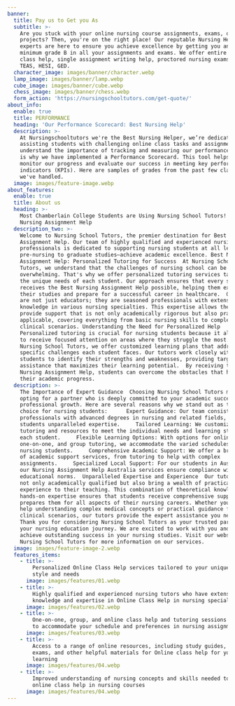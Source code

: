 ```yaml
---
banner:
  title: Pay us to Get you As
  subtitle: >-
    Are you stuck with your online nursing course assignments, exams, or
    projects? Then, you're on the right place! Our reputable Nursing Help's
    experts are here to ensure you achieve excellence by getting you an A or
    minimum grade B in all your assignments and exams. We offer entire online
    class help, single assignment writing help, proctored nursing exams, ATI
    TEAS, HESI, GED.
  character_image: images/banner/character.webp
  lamp_image: images/banner/lamp.webp
  cube_image: images/banner/cube.webp
  chess_image: images/banner/chess.webp
  form_action: 'https://nursingschooltutors.com/get-quote/'
about_info:
  enable: true
  title: PERFORMANCE
  heading: 'Our Performance Scorecard: Best Nursing Help'
  description: >-
    At Nursingschooltutors we're the Best Nursing Helper, we’re dedicated to
    assisting students with challenging online class tasks and assignments. We
    understand the importance of tracking and measuring our performance, which
    is why we have implemented a Performance Scorecard. This tool helps us
    monitor our progress and evaluate our success in meeting key performance
    indicators (KPIs). Here are samples of grades from the past few classes
    we've handled.
  image: images/feature-image.webp
about_features:
  enable: true
  title: About us
  heading: >-
    Most Chamberlain College Students are Using Nursing School Tutors! Best
    Nursing Assignment Help
  description_two: >-
    Welcome to Nursing School Tutors, the premier destination for Best Nursing
    Assignment Help. Our team of highly qualified and experienced nursing
    professionals is dedicated to supporting nursing students at all levels—from
    pre-nursing to graduate studies—achieve academic excellence. Best Nursing
    Assignment Help: Personalized Tutoring for Success  At Nursing School
    Tutors, we understand that the challenges of nursing school can be
    overwhelming. That's why we offer personalized tutoring services tailored to
    the unique needs of each student. Our approach ensures that every student
    receives the Best Nursing Assignment Help possible, helping them excel in
    their studies and prepare for a successful career in healthcare.  Our tutors
    are not just educators; they are seasoned professionals with extensive
    knowledge in various nursing specialties. This expertise allows them to
    provide support that is not only academically rigorous but also practically
    applicable, covering everything from basic nursing skills to complex
    clinical scenarios. Understanding the Need for Personalized Help 
    Personalized tutoring is crucial for nursing students because it allows them
    to receive focused attention on areas where they struggle the most. At
    Nursing School Tutors, we offer customized learning plans that address the
    specific challenges each student faces. Our tutors work closely with
    students to identify their strengths and weaknesses, providing targeted
    assistance that maximizes their learning potential.  By receiving the Best
    Nursing Assignment Help, students can overcome the obstacles that hinder
    their academic progress. 
  description: >-
    The Importance of Expert Guidance  Choosing Nursing School Tutors means
    opting for a partner who is deeply committed to your academic success and
    professional growth. Here are several reasons why we stand out as the best
    choice for nursing students:      Expert Guidance: Our team consists of
    professionals with advanced degrees in nursing and related fields, offering
    students unparalleled expertise.     Tailored Learning: We customize our
    tutoring and resources to meet the individual needs and learning styles of
    each student.     Flexible Learning Options: With options for online,
    one-on-one, and group tutoring, we accommodate the varied schedules of
    nursing students.     Comprehensive Academic Support: We offer a broad range
    of academic support services, from tutoring to help with complex
    assignments.     Specialized Local Support: For our students in Australia,
    our Nursing Assignment Help Australia services ensure compliance with local
    educational norms.  Unparalleled Expertise and Experience  Our tutors are
    not only academically qualified but also bring a wealth of practical
    experience to their teaching. This combination of theoretical knowledge and
    hands-on expertise ensures that students receive comprehensive support that
    prepares them for all aspects of their nursing careers. Whether you need
    help understanding complex medical concepts or practical guidance for
    clinical scenarios, our tutors provide the expert assistance you need. 
    Thank you for considering Nursing School Tutors as your trusted partner in
    your nursing education journey. We are excited to work with you and help you
    achieve outstanding success in your nursing studies. Visit our website at
    Nursing School Tutors for more information on our services. 
  image: images/feature-image-2.webp
  features_items:
    - title: >-
        Personalized Online Class Help services tailored to your unique learning
        style and needs
      image: images/features/01.webp
    - title: >-
        Highly qualified and experienced nursing tutors who have extensive
        knowledge and expertise in Online Class Help in nursing specialties
      image: images/features/02.webp
    - title: >-
        One-on-one, group, and online class help and tutoring sessions available
        to accommodate your schedule and preferences in nursing assignments.
      image: images/features/03.webp
    - title: >-
        Access to a range of online resources, including study guides, practice
        exams, and other helpful materials for Online class help for your
        learning
      image: images/features/04.webp
    - title: >-
        Improved understanding of nursing concepts and skills needed to succeed
        online class help in nursing courses
      image: images/features/04.webp
---
```


